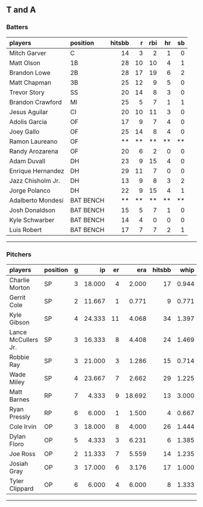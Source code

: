 ## T and A

### Batters

 
|players           |position  | hitsbb|  r| rbi| hr| sb| 
|:-----------------|:---------|------:|--:|---:|--:|--:| 
|Mitch Garver      |C         |     14|  3|   2|  1|  0| 
|Matt Olson        |1B        |     28| 10|  10|  4|  1| 
|Brandon Lowe      |2B        |     28| 17|  19|  6|  2| 
|Matt Chapman      |3B        |     25| 12|   9|  5|  0| 
|Trevor Story      |SS        |     20| 14|   8|  3|  0| 
|Brandon Crawford  |MI        |     25|  5|   7|  1|  1| 
|Jesus Aguilar     |CI        |     20| 10|  11|  3|  0| 
|Adolis Garcia     |OF        |     17|  9|   7|  4|  0| 
|Joey Gallo        |OF        |     25| 14|   8|  4|  0| 
|Ramon Laureano    |OF        |     **| **|  **| **| **| 
|Randy Arozarena   |OF        |     20|  6|   2|  0|  0| 
|Adam Duvall       |DH        |     23|  9|  15|  4|  0| 
|Enrique Hernandez |DH        |     29| 11|   7|  0|  0| 
|Jazz Chisholm Jr. |DH        |     13|  9|   8|  3|  2| 
|Jorge Polanco     |DH        |     22|  9|  15|  4|  1| 
|Adalberto Mondesi |BAT BENCH |     **| **|  **| **| **| 
|Josh Donaldson    |BAT BENCH |     15|  5|   7|  1|  0| 
|Kyle Schwarber    |BAT BENCH |     14|  4|   0|  0|  0| 
|Luis Robert       |BAT BENCH |     17|  7|   7|  2|  1| 


* * *

### Pitchers

 
|players             |position |  g|     ip| er|    era| hitsbb|  whip| so|  w| sv| 
|:-------------------|:--------|--:|------:|--:|------:|------:|-----:|--:|--:|--:| 
|Charlie Morton      |SP       |  3| 18.000|  4|  2.000|     17| 0.944| 23|  2|  0| 
|Gerrit Cole         |SP       |  2| 11.667|  1|  0.771|      9| 0.771| 15|  2|  0| 
|Kyle Gibson         |SP       |  4| 24.333| 11|  4.068|     34| 1.397| 14|  2|  0| 
|Lance McCullers Jr. |SP       |  3| 16.333|  8|  4.408|     24| 1.469| 20|  1|  0| 
|Robbie Ray          |SP       |  3| 21.000|  3|  1.286|     15| 0.714| 24|  0|  0| 
|Wade Miley          |SP       |  4| 23.667|  7|  2.662|     29| 1.225| 19|  2|  0| 
|Matt Barnes         |RP       |  7|  4.333|  9| 18.692|     13| 3.000|  8|  1|  0| 
|Ryan Pressly        |RP       |  6|  6.000|  1|  1.500|      4| 0.667|  8|  1|  1| 
|Cole Irvin          |OP       |  3| 18.000|  8|  4.000|     26| 1.444|  7|  2|  0| 
|Dylan Floro         |OP       |  5|  4.333|  3|  6.231|      6| 1.385|  5|  1|  1| 
|Joe Ross            |OP       |  2| 11.333|  7|  5.559|     14| 1.235|  9|  0|  0| 
|Josiah Gray         |OP       |  3| 17.000|  6|  3.176|     17| 1.000| 20|  0|  0| 
|Tyler Clippard      |OP       |  6|  6.000|  4|  6.000|      8| 1.333|  5|  1|  2| 


* * *



